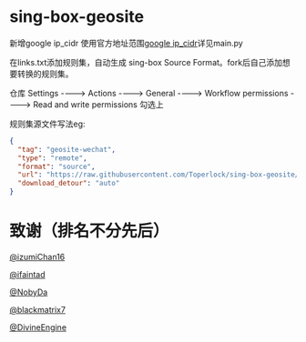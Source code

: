 # sing-box-geosite

新增google ip_cidr 使用官方地址范围[google ip_cidr](https://www.gstatic.com/ipranges/goog.json)详见main.py

在links.txt添加规则集，自动生成 sing-box Source Format。fork后自己添加想要转换的规则集。

仓库 Settings ----> Actions ----> General ----> Workflow permissions ----> Read and write permissions 勾选上

规则集源文件写法eg:

```json
{
  "tag": "geosite-wechat",
  "type": "remote",
  "format": "source",
  "url": "https://raw.githubusercontent.com/Toperlock/sing-box-geosite/main/wechat.json",
  "download_detour": "auto"
}
```

# 致谢（排名不分先后）

[@izumiChan16](https://github.com/izumiChan16)

[@ifaintad](https://github.com/ifaintad)

[@NobyDa](https://github.com/NobyDa)

[@blackmatrix7](https://github.com/blackmatrix7)

[@DivineEngine](https://github.com/DivineEngine)
